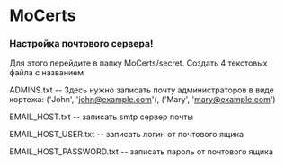 # MoCerts

### Настройка почтового сервера!
Для этого перейдите в папку MoCerts/secret. Создать 4 текстовых файла с названием

ADMINS.txt -- Здесь нужно записать почту администраторов в виде кортежа: ('John', 'john@example.com'), ('Mary', 'mary@example.com')

EMAIL_HOST.txt -- записать smtp сервер почты

EMAIL_HOST_USER.txt -- записать логин от почтового ящика

EMAIL_HOST_PASSWORD.txt -- записать пароль от почтового ящика